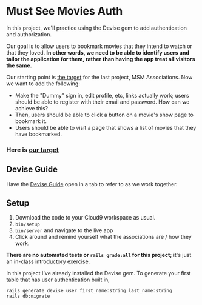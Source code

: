 # Must See Movies Auth

In this project, we'll practice using the Devise gem to add authentication and authorization.

Our goal is to allow users to bookmark movies that they intend to watch or that they loved. **In other words, we need to be able to identify users and tailor the application for them, rather than having the app treat all visitors the same.**

Our starting point is [the target](https://msm-associations-target.herokuapp.com) for the last project, MSM Associations. Now we want to add the following:

 - Make the "Dummy" sign in, edit profile, etc, links actually work; users should be able to register with their email and password. How can we achieve this?
 - Then, users should be able to click a button on a movie's show page to bookmark it.
 - Users should be able to visit a page that shows a list of movies that they have bookmarked.

### Here is [our target](https://msm-auth-target.herokuapp.com)

## Devise Guide

Have the [Devise Guide](https://guides.firstdraft.com/authentication-and-authorization-with-devise.html) open in a tab to refer to as we work together.

## Setup

 1. Download the code to your Cloud9 workspace as usual.
 1. `bin/setup`
 1. `bin/server` and navigate to the live app
 1. Click around and remind yourself what the associations are / how they work.

**There are no automated tests or `rails grade:all` for this project;** it's just an in-class introductory exercise.

In this project I've already installed the Devise gem. To generate your first table that has user authentication built in,

```
rails generate devise user first_name:string last_name:string
rails db:migrate
```
